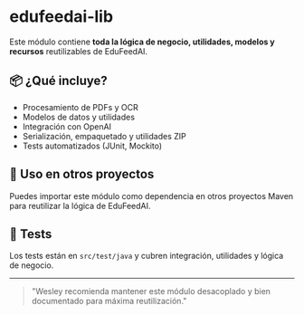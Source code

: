 # edufeedai-lib

Este módulo contiene **toda la lógica de negocio, utilidades, modelos y recursos** reutilizables de EduFeedAI.

## 📦 ¿Qué incluye?
- Procesamiento de PDFs y OCR
- Modelos de datos y utilidades
- Integración con OpenAI
- Serialización, empaquetado y utilidades ZIP
- Tests automatizados (JUnit, Mockito)

## 🧩 Uso en otros proyectos
Puedes importar este módulo como dependencia en otros proyectos Maven para reutilizar la lógica de EduFeedAI.

## 🧪 Tests
Los tests están en `src/test/java` y cubren integración, utilidades y lógica de negocio.

---
> "Wesley recomienda mantener este módulo desacoplado y bien documentado para máxima reutilización."
